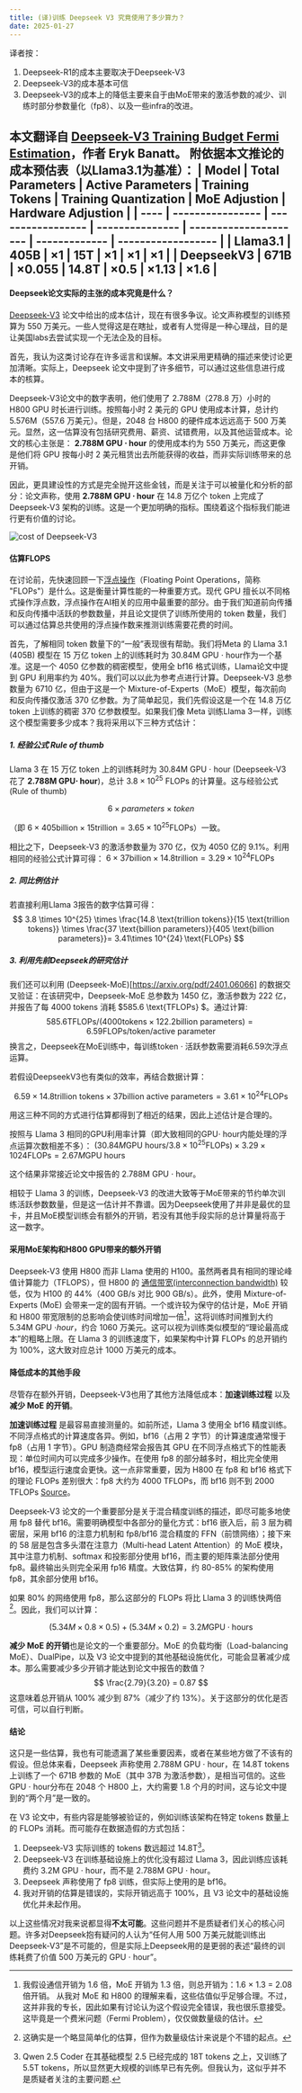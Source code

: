 ```yaml
---
title: (译)训练 Deepseek V3 究竟使用了多少算力？
date: 2025-01-27
---
```


译者按：
1. Deepseek-R1的成本主要取决于Deepseek-V3
2. Deepseek-V3的成本基本可信
3. Deepseek-V3的成本上的降低主要来自于由MoE带来的激活参数的减少、训练时部分参数量化（fp8）、以及一些infra的改进。

本文翻译自 [Deepseek-V3 Training Budget Fermi Estimation](https://planetbanatt.net/articles/v3fermi.html)，作者 Eryk Banatt。
附依据本文推论的成本预估表（以Llama3.1为基准）：
| Model | Total Parameters | Active Parameters | Training Tokens | Training Quantization | MoE Adjustion | Hardware Adjustion |
| ----  | ---------------- | ----------------- | --------------- | --------------------- | ------------- | ------------------ | 
| Llama3.1 | 405B | $\times 1$ | 15T | $\times 1$ | $\times 1$ | $\times 1$ | 
| DeepseekV3 | 671B | $\times 0.055$ | 14.8T | $\times 0.5$ | $\times 1.13$ | $\times 1.6$ |
---

#### Deepseek论文实际的主张的成本究竟是什么？

[Deepseek-V3](https://arxiv.org/abs/2412.19437v1) 论文中给出的成本估计，现在有很多争议。论文声称模型的训练预算为 550 万美元。一些人觉得这是在瞎扯，或者有人觉得是一种心理战，目的是让美国labs去尝试实现一个无法企及的目标。

首先，我认为这类讨论存在许多谣言和误解。本文讲采用更精确的描述来使讨论更加清晰。实际上，Deepseek 论文中提到了许多细节，可以通过这些信息进行成本的核算。

Deepseek-V3论文中的数字表明，他们使用了 2.788M（278.8 万）小时的 H800 GPU 时长进行训练。按照每小时 2 美元的 GPU 使用成本计算，总计约 5.576M（557.6 万美元）。但是，2048 台 H800 的硬件成本远远高于 500 万美元。显然，这一估算没有包括研究费用、薪资、试错费用，以及其他运营成本。论文的核心主张是： **2.788M GPU $\cdot$ hour** 的使用成本约为 550 万美元，而这更像是他们将 GPU 按每小时 2 美元租赁出去所能获得的收益，而非实际训练带来的总开销。

因此，更具建设性的方式是完全抛开这些金钱，而是关注于可以被量化和分析的部分：论文声称，使用 **2.788M GPU $\cdot$ hour**  在 14.8 万亿个 token 上完成了 Deepseek-V3 架构的训练。这是一个更加明确的指标。围绕着这个指标我们能进行更有价值的讨论。

![cost of Deepseek-V3](https://pic.fallen.moe/DSV3/cost.jpg)

#### 估算FLOPS
在讨论前，先快速回顾一下[浮点操作](https://en.wikipedia.org/wiki/Floating_point_operations_per_second)（Floating Point Operations，简称 "FLOPs"）是什么。这是衡量计算性能的一种重要方式。现代 GPU 擅长以不同格式操作浮点数，浮点操作在AI相关的应用中最重要的部分。由于我们知道前向传播和反向传播中活跃的参数数量，并且论文提供了训练所使用的 token 数量，我们可以通过估算总共使用的浮点操作数来推测训练需要花费的时间。

首先，了解相同 token 数量下的“一般”表现很有帮助。我们将Meta 的 Llama 3.1 (405B) 模型在 15 万亿 token 上的训练耗时为 30.84M GPU $\cdot$ hour作为一个基准。这是一个 4050 亿参数的稠密模型，使用全 bf16 格式训练，Llama论文中提到 GPU 利用率约为 40%。我们可以以此为参考点进行计算。Deepseek-V3 总参数量为 6710 亿，但由于这是一个 Mixture-of-Experts（MoE）模型，每次前向和反向传播仅激活 370 亿参数。为了简单起见，我们先假设这是一个在 14.8 万亿 token 上训练的稠密 370 亿参数模型。如果我们像 Meta 训练Llama 3一样，训练这个模型需要多少成本？我将采用以下三种方式估计：

##### 1. 经验公式 Rule of thumb
Llama 3 在 15 万亿 token 上的训练耗时为 30.84M GPU $\cdot$ hour (Deepseek-V3 花了  **2.788M GPU$\cdot$ hour**)，总计 $3.8 \times 10^{25}$ FLOPs 的计算量。这与经验公式(Rule of thumb)

$$ 6 \times parameters \times token$$
 
（即 $6 \times  405 \text{billion} \times 15 \text{trillion}  = 3.65 \times 10^{25} \text{FLOPs}$）一致。

相比之下，Deepseek-V3 的激活参数量为 370 亿，仅为 4050 亿的 9.1%。利用相同的经验公式计算可得：
$6 \times 37 \text{billion} \times 14.8 \text{trillion} = 3.29 \times 10^{24} \text{FLOPs}$

##### 2. 同比例估计
若直接利用Llama 3报告的数字估算可得：
$$ 3.8 \times 10^{25} \times \frac{14.8 \text{trillion tokens}}{15 \text{trillion tokens}} \times \frac{37 \text{billion parameters}}{405 \text{billion parameters}}= 3.41\times 10^{24} \text{FLOPs} $$

##### 3. 利用先前Deepseek的研究估计
我们还可以利用 (Deepseek-MoE)[https://arxiv.org/pdf/2401.06066] 的数据交叉验证：在该研究中，Deepseek-MoE 总参数为 1450 亿，激活参数为 222 亿，并报告了每 4000 tokens 消耗 $585.6  \text{TFLOPs} $。通过计算:
$$ 585.6 \text{TFLOPs} / (4000 \text{tokens} \times 122.2 \text{billion parameters})=6.59 \text{FLOPs/token/active parameter} $$
换言之，Deepseek在MoE训练中，每训练token $\cdot$ 活跃参数需要消耗6.59次浮点运算。

若假设DeepseekV3也有类似的效率，再结合数据计算：

$$ 6.59 \times 14.8 \text{trillion tokens} \times 37 \text{billion active parameters} = 3.61 \times 10^{24} \text{FLOPs} $$

用这三种不同的方式进行估算都得到了相近的结果，因此上述估计是合理的。

按照与 Llama 3 相同的GPU利用率计算（即大致相同的GPU$\cdot$ hour内能处理的浮点运算次数相差不多）：
$(30.84 M \text{GPU hours} / 3.8 \times 10^{25} \text{FLOPs}) \times 3.29 \times 1024 \text{FLOPs} = 2.67 M \text{GPU hours}$

这个结果非常接近论文中报告的 2.788M GPU $\cdot$ hour。

相较于 Llama 3 的训练，Deepseek-V3 的改进大致等于MoE带来的节约单次训练活跃参数数量，但是这一估计并不靠谱。因为Deepseek使用了并非是最优的显卡，并且MoE模型训练会有额外的开销，若没有其他手段实际的总计算量将高于这一数字。

#### 采用MoE架构和H800 GPU带来的额外开销

Deepseek-V3 使用 H800 而非 Llama 使用的 H100。虽然两者具有相同的理论峰值计算能力（TFLOPS），但 H800 的 [通信带宽(interconnection bandwidth)](https://www.fibermall.com/blog/nvidia-ai-chip.htm) 较低，仅为 H100 的 44%（400 GB/s 对比 900 GB/s）。此外，使用 Mixture-of-Experts (MoE) 会带来一定的固有开销。一个或许较为保守的估计是，MoE 开销和 H800 带宽限制的总影响会使训练时间增加一倍[^1]，这将训练时间推到大约 5.34M GPU $\cdot hour$，约合 1060 万美元。这可以视为训练类似模型的“理论最高成本”的粗略上限。在 Llama 3 的训练速度下，如果架构中计算 FLOPs 的总开销约为 100%，这大致对应总计 1000 万美元的成本。

#### 降低成本的其他手段
尽管存在额外开销，Deepseek-V3也用了其他方法降低成本：**加速训练过程** 以及 **减少 MoE 的开销**。

**加速训练过程** 是最容易直接测量的。如前所述，Llama 3 使用全 bf16 精度训练。不同浮点格式的计算速度各异。例如，bf16（占用 2 字节）的计算速度通常慢于 fp8（占用 1 字节）。GPU 制造商经常会报告其 GPU 在不同浮点格式下的性能表现：单位时间内可以完成多少操作。在使用 fp8 的部分越多时，相比完全使用 bf16，模型运行速度会更快。这一点非常重要，因为 H800 在 fp8 和 bf16 格式下的理论 FLOPs 差别很大：fp8 大约为 4000 TFLOPs，而 bf16 则不到 2000 TFLOPs [Source](https://resources.nvidia.com/en-us-tensor-core/nvidia-tensor-core-gpu-datasheet)。

Deepseek-V3 论文的一个重要部分是关于混合精度训练的描述，即尽可能多地使用 fp8 替代 bf16。需要明确模型中各部分的量化方式：bf16 嵌入后，前 3 层为稠密层，采用 bf16 的注意力机制和 fp8/bf16 混合精度的 FFN（前馈网络）；接下来的 58 层是包含多头潜在注意力（Multi-head Latent Attention）的 MoE 模块，其中注意力机制、softmax 和投影部分使用 bf16，而主要的矩阵乘法部分使用 fp8。最终输出头则完全采用 fp16 精度。大致估算，约 80-85% 的架构使用 fp8，其余部分使用 bf16。

如果 80% 的网络使用 fp8，那么这部分的 FLOPs 将比 Llama 3 的训练快两倍[^2]。因此，我们可以计算：

$$ (5.34M \times 0.8 \times 0.5)+(5.34M \times 0.2)=3.2M \text{GPU} \cdot \text{hours}  $$

**减少 MoE 的开销**也是论文的一个重要部分。MoE 的负载均衡（Load-balancing MoE）、DualPipe，以及 V3 论文中提到的其他基础设施优化，可能会显著减少成本。那么需要减少多少开销才能达到论文中报告的数值？
$$
\frac{2.79}{3.20} = 0.87
$$
这意味着总开销从 100% 减少到 87%（减少了约 13%）。关于这部分的优化是否可信，可以自行判断。

#### 结论

这只是一些估算，我也有可能遗漏了某些重要因素，或者在某些地方做了不该有的假设。但总体来看，Deepseek 声称使用 2.788M GPU $\cdot$ hour，在 14.8T tokens 上训练了一个 671B 参数的 MoE（其中 37B 为激活参数），是相当可信的。这些 GPU $\cdot$ hour分布在 2048 个 H800 上，大约需要 1.8 个月的时间，这与论文中提到的“两个月”是一致的。

在 V3 论文中，有些内容是能够被验证的，例如训练该架构在特定 tokens 数量上的 FLOPs 消耗。而可能存在数据造假的方式包括：

1. Deepseek-V3 实际训练的 tokens 数远超过 14.8T[^3]。
2. Deepseek-V3 在训练基础设施上的优化没有超过 Llama 3，因此训练应该耗费约 3.2M GPU $\cdot$ hour，而不是 2.788M GPU $\cdot$ hour。
3. Deepseek 声称使用了 fp8 训练，但实际上使用的是 bf16。
4. 我对开销的估算是错误的，实际开销远高于 100%，且 V3 论文中的基础设施优化并未起作用。

以上这些情况对我来说都显得**不太可能**。这些问题并不是质疑者们关心的核心问题。许多对Deepseek抱有疑问的人认为“任何人用 500 万美元就能训练出 Deepseek-V3”是不可能的，但是实际上Deepseek用的是更弱的表述“最终的训练耗费了价值 500 万美元的 GPU $\cdot$ hour”。


[^1]: 我假设通信开销为 1.6 倍，MoE 开销为 1.3 倍，则总开销为：1.6 × 1.3 = 2.08 倍开销。
从我对 MoE 和 H800 的理解来看，这些估值似乎足够合理。不过，这并非我的专长，因此如果有讨论认为这个假设完全错误，我也很乐意接受。这毕竟是一个费米问题（Fermi Problem），仅仅做数量级的估计。

[^2]: 这确实是一个略显简单化的估算，但作为数量级估计来说是个不错的起点。

[^3]: Qwen 2.5 Coder 在其基础模型 2.5 已经完成的 18T tokens 之上，又训练了 5.5T tokens，所以显然更大规模的训练早已有先例。但我认为，这似乎并不是质疑者关注的主要问题.


